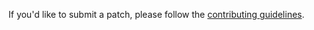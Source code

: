 If you'd like to submit a patch, please follow the [contributing guidelines](http://clojure.org/contributing).
